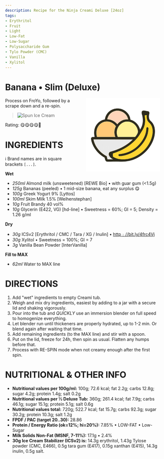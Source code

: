 ```yaml
---
description: Recipe for the Ninja Creami Deluxe [24oz]
tags:
- Erythritol
- Fruit
- Light
- Low-Fat
- Low-Sugar
- Polysaccharide Gum
- Tylo Powder (CMC)
- Vanilla
- Xylitol
---
```

# Banana • Slim (Deluxe)
<img style="float: right; margin-left: 1.5em;" width=240 alt="Logo" src="https://raw.githubusercontent.com/jhermann/ice-creamery/refs/heads/main/assets/banana-ice-cream-logo.png" />

Process on FroYo, followed by a scrape down and a re-spin.

> <img width=360 alt="Spun Ice Cream" src="https://raw.githubusercontent.com/jhermann/ice-creamery/refs/heads/main/recipes/Banana%20%E2%80%A2%20Slim%20(Deluxe)/banana-slim_2025-06-02.jpg" />

Rating: 😋😋😋😋🍌

# INGREDIENTS

ℹ️ Brand names are in square brackets `[...]`.

**Wet**

  - _250ml_ Almond milk (unsweetened) [REWE Bio] • with guar gum (<1.5g)
  - _125g_ Bananas (peeled) • 1 mid-size banana, eat any surplus 😋
  - _100g_ Greek Yogurt 9% [Lyttos]
  - _100ml_ Skim Milk 1.5% [Weihenstephan]
  - _10g_ Fruit Brandy 40 vol%
  - _10g_ Glycerin (E422, VG) [hd-line] • Sweetness = 60%; GI = 5; Density = 1.26 g/ml

**Dry**

  - _30g_ ICSv2 [Erythritol / CMC / Tara / XG / Inulin] • [http﹕//bit.ly/4frc4Vj](https://github.com/jhermann/ice-creamery/tree/main/recipes/Ice%20Cream%20Stabilizer%20%28ICS%29)
  - _30g_ Xylitol • Sweetness = 100%; GI = 7
  - _3g_ Vanilla Bean Powder [InterVanilla]

**Fill to MAX**

  - _62ml_ Water to MAX line

# DIRECTIONS

 1. Add "wet" ingredients to empty Creami tub.
 1. Weigh and mix dry ingredients, easiest by adding to a jar with a secure lid and shaking vigorously.
 1. Pour into the tub and *QUICKLY* use an immersion blender on full speed to homogenize everything.
 1. Let blender run until thickeners are properly hydrated, up to 1-2 min. Or blend again after waiting that time.
 1. Add remaining ingredients (to the MAX line) and stir with a spoon.
 1. Put on the lid, freeze for 24h, then spin as usual. Flatten any humps before that.
 1. Process with RE-SPIN mode when not creamy enough after the first spin.

# NUTRITIONAL & OTHER INFO
- **Nutritional values per 100g/ml:** 100g; 72.6 kcal; fat 2.2g; carbs 12.8g; sugar 4.2g; protein 1.4g; salt 0.2g
- **Nutritional values per ½ Deluxe Tub:** 360g; 261.4 kcal; fat 7.9g; carbs 46.1g; sugar 15.1g; protein 5.1g; salt 0.6g
- **Nutritional values total:** 720g; 522.7 kcal; fat 15.7g; carbs 92.3g; sugar 30.2g; protein 10.3g; salt 1.2g
- **FPDF / PAC (target 20..30):** 28.86
- **Protein / Energy Ratio (ok=12%; hi=20%):** 7.85% • LOW-FAT • Low-Sugar
- **Milk Solids Non-Fat (MSNF, 7-11%):** 17.1g • 2.4%
- **30g Ice Cream Stabilizer (ICSv2) is:** 14.3g erythritol, 1.43g Tylose powder (CMC, E466), 
0.5g tara gum (E417), 0.15g xanthan (E415),
14.3g inulin, 0.5g salt.
